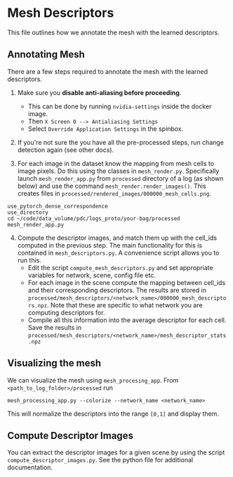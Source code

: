 # Mesh Descriptors

This file outlines how we annotate the mesh with the learned descriptors.

## Annotating Mesh

There are a few steps required to annotate the mesh with the learned descriptors.

1. Make sure you **disable anti-aliasing before proceeding**. 
    - This can be done by running `nvidia-settings` inside the docker image.
    - Then `X Screen 0 --> Antialiasing Settings`
    - Select `Override Application Settings` in the spinbox.

1. If you're not sure the you have all the pre-processed steps, run change detection again (see other docs).

1. For each image in the dataset know the mapping from mesh cells to image pixels. Do this using the classes in `mesh_render.py`. Specifically launch `mesh_render_app.py` from `processed` directory of a log (as shown below) and use the command `mesh_render.render_images()`. This creates files in `processed/rendered_images/000000_mesh_cells.png`.

```
use_pytorch_dense_correspondence
use_directory
cd ~/code/data_volume/pdc/logs_proto/your-bag/processed
mesh_render_app.py
```

4. Compute the descriptor images, and match them up with the cell_ids computed in the previous step. The main
functionality for this is contained in `mesh_descriptors.py`. A convenience script allows you to run this.
    - Edit the script `compute_mesh_descriptors.py` and set appropriate variables for network, scene, config
    file etc.
    - For each image in the scene compute the mapping between cell_ids and their corresponding descriptors. The results are 
  stored in `processed/mesh_descriptors/<network_name>/000000_mesh_descriptors.npz`. Note that these are specific to what network you are computing descriptors for.
    - Compile all this information into the average descriptor for each cell. Save the results in 
    `processed/mesh_descriptors/<network_name>/mesh_descriptor_stats.npz`
    

## Visualizing the mesh
We can visualize the mesh using `mesh_procesing_app`. From `<path_to_log_folder>/processed` run

```
mesh_processing_app.py --colorize --network_name <network_name>
```
This will normalize the descriptors into the range `[0,1]` and display them.

## Compute Descriptor Images
You can extract the descriptor images for a given scene by using the script `compute_descriptor_images.py`. See
the python file for additional documentation.
    

